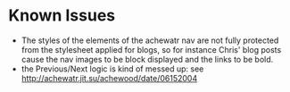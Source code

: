# Known Issues

- The styles of the elements of the achewatr nav are not fully protected from the stylesheet applied for blogs, so for instance Chris' blog posts cause the nav images to be block displayed and the links to be bold.
- the Previous/Next logic is kind of messed up: see http://achewatr.jit.su/achewood/date/06152004
